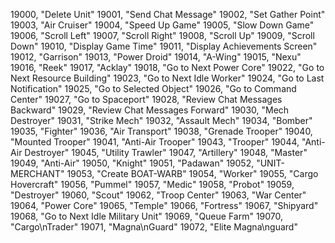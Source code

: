 ﻿19000, "Delete Unit"
19001, "Send Chat Message"
19002, "Set Gather Point"
19003, "Air Cruiser"
19004, "Speed Up Game"
19005, "Slow Down Game"
19006, "Scroll Left"
19007, "Scroll Right"
19008, "Scroll Up"
19009, "Scroll Down"
19010, "Display Game Time"
19011, "Display Achievements Screen"
19012, "Garrison"
19013, "Power Droid"
19014, "A-Wing"
19015, "Nexu"
19016, "Reek"
19017, "Acklay"
19018, "Go to Next Power Core"
19022, "Go to Next Resource Building"
19023, "Go to Next Idle Worker"
19024, "Go to Last Notification"
19025, "Go to Selected Object"
19026, "Go to Command Center"
19027, "Go to Spaceport"
19028, "Review Chat Messages Backward"
19029, "Review Chat Messages Forward"
19030, "Mech Destroyer"
19031, "Strike Mech"
19032, "Assault Mech"
19034, "Bomber"
19035, "Fighter"
19036, "Air Transport"
19038, "Grenade Trooper"
19040, "Mounted Trooper"
19041, "Anti-Air Trooper"
19043, "Trooper"
19044, "Anti-Air Destroyer"
19045, "Utility Trawler"
19047, "Artillery"
19048, "Master"
19049, "Anti-Air"
19050, "Knight"
19051, "Padawan"
19052, "UNIT-MERCHANT"
19053, "Create BOAT-WARB"
19054, "Worker"
19055, "Cargo Hovercraft"
19056, "Pummel"
19057, "Medic"
19058, "Probot"
19059, "Destroyer"
19060, "Scout"
19062, "Troop Center"
19063, "War Center"
19064, "Power Core"
19065, "Temple"
19066, "Fortress"
19067, "Shipyard"
19068, "Go to Next Idle Military Unit"
19069, "Queue Farm"
19070, "Cargo\nTrader"
19071, "Magna\nGuard"
19072, "Elite Magna\nguard"
